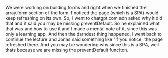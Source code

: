 We were working on building forms and right when we finished the array.form section of the form, I noticed the page (which is a SPA) would keep refreshing on its own. So, I went to chatgpt.com adn asked why it did that and it said you may be missing preventDefault. So he explained what that was and how to use it and I made a mental note of it, since this was only a learning app. And then the darndest thing happened, I went back to continue the lecture and Jonas said something like "if you notice, the page refreshed there. And you may be wondering why since this is a SPA, well thats because we are missing the preventDefault funciton.
